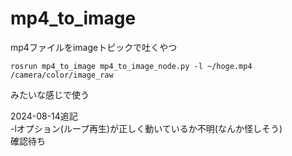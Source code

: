 # mp4_to_image  
mp4ファイルをimageトピックで吐くやつ  
```
rosrun mp4_to_image mp4_to_image_node.py -l ~/hoge.mp4 /camera/color/image_raw
```
みたいな感じで使う  

2024-08-14追記  
-lオプション(ループ再生)が正しく動いているか不明(なんか怪しそう)  
確認待ち  
